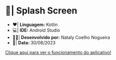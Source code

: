 # :iphone:| Splash Screen

- :heart:| **Linguagem:** Kotlin
- :computer:| **IDE:** Android Studio
- :woman_technologist:| **Desenvolvido por:** Nataly Coelho Nogueira
- :calendar:| **Data:** 30/08/2023

[Clique aqui para ver o funcionamento do aplicativo!](https://github.com/NatyCN/splashscreen/blob/main/splashscreen.mp4)

